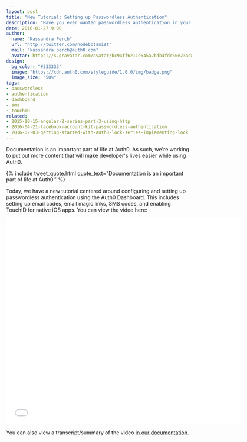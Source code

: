 ```yaml
---
layout: post
title: "New Tutorial: Setting up Passwordless Authentication"
description: "Have you ever wanted passwordless authentication in your Auth0 app? This post and screencast show you how to set those up in the Auth0 Dashboard."
date: 2016-01-27 9:00
author:
  name: "Kassandra Perch"
  url: "http://twitter.com/nodebotanist"
  mail: "kassandra.perch@auth0.com"
  avatar: https://s.gravatar.com/avatar/bc94ff6211e645a2bdb4fdc60e23ad85.jpg?s=200
design:
  bg_color: "#333333"
  image: "https://cdn.auth0.com/styleguide/1.0.0/img/badge.png"
  image_size: "50%"
tags:
- passwordless
- authentication
- dashboard
- sms
- touchID
related:
- 2015-10-15-angular-2-series-part-3-using-http
- 2016-04-21-facebook-account-kit-passwordless-authentication
- 2016-02-03-getting-started-with-auth0-lock-series-implementing-lock
---
```


Documentation is an important part of life at Auth0. As such, we're working to put out more content that will make developer's lives easier while using Auth0.

{% include tweet_quote.html quote_text="Documentation is an important part of life at Auth0." %}

Today, we have a new tutorial centered around configuring and setting up passwordless authentication using the Auth0 Dashboard. This includes setting up email codes, email magic links, SMS codes, and enabling TouchID for native iOS apps. You can view the video here:

<iframe src="//fast.wistia.net/embed/iframe/16n16z2ac9" allowtransparency="true" frameborder="0" scrolling="no" class="wistia_embed" name="wistia_embed" allowfullscreen mozallowfullscreen webkitallowfullscreen oallowfullscreen msallowfullscreen width="640" height="558"></iframe>
<script src="//fast.wistia.net/assets/external/E-v1.js" async></script>

You can also view a transcript/summary of the video [in our documentation](https://auth0.com/video-tutorials/passwordless-authentication/passwordless-authentication).
